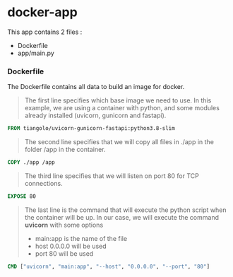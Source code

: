 # docker-app

This app contains 2 files :
- Dockerfile
- app/main.py

### Dockerfile
The Dockerfile contains all data to build an image for docker.
> The first line specifies which base image we need to use. In this example, we are using a container with python, and some modules already installed (uvicorn, gunicorn and fastapi).
```dockerfile
FROM tiangolo/uvicorn-gunicorn-fastapi:python3.8-slim
```

> The second line specifies that we will copy all files in ./app in the folder /app in the container.
```dockerfile
COPY ./app /app
```

> The third line specifies that we will listen on port 80 for TCP connections.
```dockerfile
EXPOSE 80
```

> The last line is the command that will execute the python script when the container will be up. In our case, we will execute the command **uvicorn** with some options
> - main:app is the name of the file
> - host 0.0.0.0 will be used
> - port 80 will be used
```dockerfile
CMD ["uvicorn", "main:app", "--host", "0.0.0.0", "--port", "80"]
```

